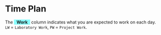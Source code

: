 # Time Plan
The <span style="background-color: #00ffff75; display: inline-block; padding: 0 8px; font-weight: bold;">Work</span> column indicates what you are expected to work on each day. `LW` = `Laboratory Work`, `PW` = `Project Work`.

<TimePlan
	:startDate='new Date(2023, 0, 16)'
	:columns='[
		{key: "l", name: "Lectures/Tutorials", color: "#ffa5009c"},
		{key: "w", name: "Work", color: "#00ffff75"},
		{key: "s", name: "Lab Sessions", color: "#ffff0070"},
		{key: "i", name: "Important", color: "#ff000094"},
	]'
	:rows='[
		// 3
		{w: "LW, PW 1 Group", l: "Course Introduction, Android Studio"},
		{w: "LW, PW 1 Group"},
		{w: "LW, PW 1 Group"},
		{w: "LW, PW 2 Environment", l: "Jetpack Compose"},
		{w: "LW, PW 2 Environment"},
		{},
		{},
		// 4
		{w: "LW, PW 2 Environment", l: "Jetpack Compose"},
		{w: "LW, PW 3 Idea"},
		{w: "LW, PW 3 Idea"},
		{w: "LW, PW 3 Idea"},
		{w: "LW, PW 3 Idea"},
		{},
		{},
		// 5
		{w: "LW, PW 3 Idea", l: "Android Fundamentals"},
		{w: "LW, PW 3 Idea"},
		{w: "LW, PW 3 Idea"},
		{w: "PW 4 Mockups", l: "GUI Design & Prototyping by Martin"},
		{w: "PW 4 Mockups"},
		{},
		{},
		// 6
		{w: "PW 5 Present Mockups", i: "Prototype Presentations"},
		{w: "PW 4 Mockups"},
		{w: "PW 4 Mockups"},
		{w: "PW 5 Present Mockups", i: "Prototype Presentations"},
		{w: "PW 6 Implement "},
		{i: "Re-exam period"},
		{i: "Re-exam period"},
		// 7
		{i: "Re-exam period"},
		{i: "Re-exam period"},
		{i: "Re-exam period"},
		{i: "Re-exam period"},
		{i: "Re-exam period"},
		{i: "Re-exam period"},
		{i: "Re-exam period"},
		// 8
		{w: "PW 6 Implement"},
		{w: "PW 6 Implement"},
		{w: "PW 6 Implement"},
		{w: "PW 6 Implement", l: "Asynchronous operations"},
		{w: "PW 6 Implement"},
		{},
		{},
		// 9
		{w: "PW 6 Implement"},
		{w: "PW 6 Implement"},
		{w: "PW 6 Implement"},
		{w: "PW 6 Implement"},
		{w: "PW 6 Implement"},
		{},
		{},
		// 10
		{w: "PW 6 Implement"},
		{w: "PW 6 Implement"},
		{w: "PW 6 Implement"},
		{w: "PW 6 Implement"},
		{w: "PW 6 Implement"},
		{},
		{},
		// 11
		{w: "PW 6 Implement"},
		{w: "PW 6 Implement"},
		{w: "PW 6 Implement"},
		{w: "PW 6 Implement"},
		{w: "PW 6 Implement"},
		{i: "Exam period"},
		{i: "Exam period"},
		// 12
		{w: "PW 7 Presenting", i: "Exam period"},
		{w: "PW 7 Presenting", i: "Exam period"},
		{w: "PW 7 Presenting", i: "Exam period"},
		{w: "PW 7 Presenting", i: "Exam period"},
		{w: "PW 7 Presenting", i: "Exam period"},
		{i: "Exam period"},
		{w: "PW 8 Submit", i: "Exam period, Deadline submit PW for grading"},
	]'
/>